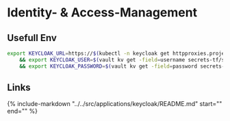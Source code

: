 # Identity- & Access-Management


## Usefull Env

<!--keycloak-tf-env-vars-start-->
```sh
export KEYCLOAK_URL=https://$(kubectl -n keycloak get httpproxies.projectcontour.io keycloak -ojson  | jq '.spec.virtualhost.fqdn' -r) \
    && export KEYCLOAK_USER=$(vault kv get -field=username secrets-tf/services/IdentityAccessManagement/users/admin) \
    && export KEYCLOAK_PASSWORD=$(vault kv get -field=password secrets-tf/services/IdentityAccessManagement/users/admin)
```
<!--keycloak-tf-env-vars-end-->


## Links

{%
   include-markdown "../../src/applications/keycloak/README.md"
   start="<!--keycloak-links-start-->"
   end="<!--keycloak-links-end-->"
%}